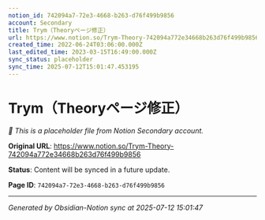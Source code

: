 ```yaml
---
notion_id: 742094a7-72e3-4668-b263-d76f499b9856
account: Secondary
title: Trym（Theoryページ修正）
url: https://www.notion.so/Trym-Theory-742094a772e34668b263d76f499b9856
created_time: 2022-06-24T03:06:00.000Z
last_edited_time: 2023-03-15T16:49:00.000Z
sync_status: placeholder
sync_time: 2025-07-12T15:01:47.453195
---
```


# Trym（Theoryページ修正）

*🔄 This is a placeholder file from Notion Secondary account.*

**Original URL**: https://www.notion.so/Trym-Theory-742094a772e34668b263d76f499b9856

**Status**: Content will be synced in a future update.

**Page ID**: `742094a7-72e3-4668-b263-d76f499b9856`

---

*Generated by Obsidian-Notion sync at 2025-07-12 15:01:47*

